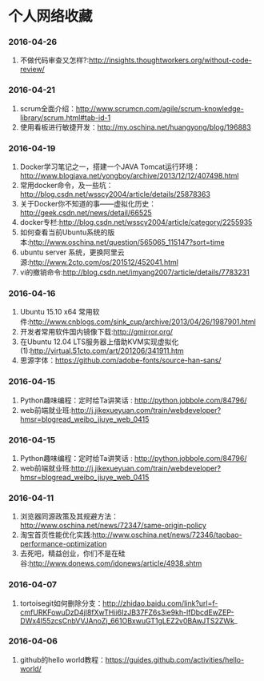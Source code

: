 # 个人网络收藏

### 2016-04-26
1. 不做代码审查又怎样?:http://insights.thoughtworkers.org/without-code-review/

### 2016-04-21
1. scrum全面介绍：http://www.scrumcn.com/agile/scrum-knowledge-library/scrum.html#tab-id-1
2. 使用看板进行敏捷开发：http://my.oschina.net/huangyong/blog/196883

### 2016-04-19
1. Docker学习笔记之一，搭建一个JAVA Tomcat运行环境：http://www.blogjava.net/yongboy/archive/2013/12/12/407498.html
2. 常用docker命令，及一些坑：http://blog.csdn.net/wsscy2004/article/details/25878363
3. 关于Docker你不知道的事——虚拟化历史：http://geek.csdn.net/news/detail/66525
4. docker专栏:http://blog.csdn.net/wsscy2004/article/category/2255935
5. 如何查看当前Ubuntu系统的版本:http://www.oschina.net/question/565065_115147?sort=time
6. ubuntu server 系统，更换阿里云源:http://www.2cto.com/os/201512/452041.html
7. vi的撤销命令:http://blog.csdn.net/imyang2007/article/details/7783231

### 2016-04-16

1. Ubuntu 15.10 x64 常用软件:http://www.cnblogs.com/sink_cup/archive/2013/04/26/1987901.html
2. 开发者常用软件国内镜像下载:http://gmirror.org/
3. 在Ubuntu 12.04 LTS服务器上借助KVM实现虚拟化(1):http://virtual.51cto.com/art/201206/341911.htm
4. 思源字体：https://github.com/adobe-fonts/source-han-sans/

### 2016-04-15
1. Python趣味编程：定时给Ta讲笑话 : http://python.jobbole.com/84796/
2. web前端就业班:http://j.jikexueyuan.com/train/webdeveloper?hmsr=blogread_weibo_jiuye_web_0415


### 2016-04-15
1. Python趣味编程：定时给Ta讲笑话 : http://python.jobbole.com/84796/
2. web前端就业班:http://j.jikexueyuan.com/train/webdeveloper?hmsr=blogread_weibo_jiuye_web_0415

### 2016-04-11

1. 浏览器同源政策及其规避方法：http://www.oschina.net/news/72347/same-origin-policy
2. 淘宝首页性能优化实践:http://www.oschina.net/news/72346/taobao-performance-optimization
3. 去死吧，精益创业，你们不是在硅谷:http://www.donews.com/idonews/article/4938.shtm

### 2016-04-07

1. tortoisegit如何删除分支：http://zhidao.baidu.com/link?url=f-cmfURKFowuDzD4jl8fXwTHii6IzJB37FZ6s3ie9kh-lfDbcdEwZEP-DWx4I55zcsCnbVVJAnoZj_661OBxwuGT1gLEZ2v0BAwJTS2ZWk_

### 2016-04-06

1. github的hello world教程：https://guides.github.com/activities/hello-world/
